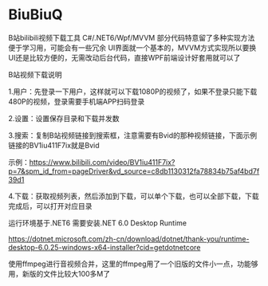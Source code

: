 # BiuBiuQ
B站bilibili视频下载工具
C#/.NET6/Wpf/MVVM
部分代码特意留了多种实现方法便于学习用，可能会有一些冗余
UI界面就一个基本的，MVVM方式实现所以要换UI还是比较方便的，无需改动后台代码，直接WPF前端设计好套用就可以了

B站视频下载说明

1.用户：先登录一下用户，这样就可以下载1080P的视频了，如果不登录只能下载480P的视频，登录需要手机端APP扫码登录

2.设置：设置保存目录和下载并发数

3.搜索：复制B站视频链接到搜索框，注意需要有Bvid的那种视频链接，下面示例链接的BV1iu411F7ix就是Bvid

示例：https://www.bilibili.com/video/BV1iu411F7ix?p=7&spm_id_from=pageDriver&vd_source=c8db1130312fa78834b75af4bd7f39d1

4.下载：获取视频列表，然后添加到下载，可以单个下载，也可以全部下载，下载完成后，可以打开对应目录


运行环境基于.NET6 需要安装.NET 6.0 Desktop Runtime

https://dotnet.microsoft.com/zh-cn/download/dotnet/thank-you/runtime-desktop-6.0.25-windows-x64-installer?cid=getdotnetcore

使用ffmpeg进行音视频合并，这里的ffmpeg用了一个旧版的文件小一点，功能够用，新版的文件比较大100多M了
